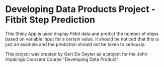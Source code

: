 Developing Data Products Project - Fitbit Step Prediction  
==========================================================

This Shiny App is used display Fitbit data and predict the number of steps
based on variable input for a certain value. It should be noticed that this is
just an example and the prediction should not be taken to seriously.

This project was created by Gert De Geyter as a project for the John Hopkings
Coursera Course "Developing Data Product".
